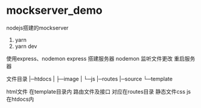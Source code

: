 # mockserver_demo
nodejs搭建的mockserver

1. yarn
2. yarn dev

使用express、nodemon
express 搭建服务器
nodemon 监听文件更改 重启服务器

文件目录
|─htdocs
| ├─image
| └─js
|─routes
|─source
   └─template

html文件 在template目录内
路由文件及接口 对应在routes目录
静态文件css js 在htdocs内

